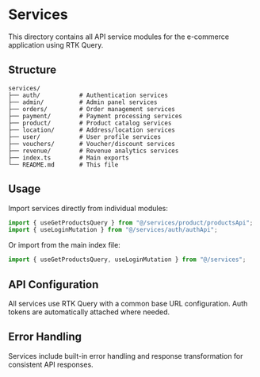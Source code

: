 # Services

This directory contains all API service modules for the e-commerce application using RTK Query.

## Structure

```
services/
├── auth/           # Authentication services
├── admin/          # Admin panel services
├── orders/         # Order management services
├── payment/        # Payment processing services
├── product/        # Product catalog services
├── location/       # Address/location services
├── user/           # User profile services
├── vouchers/       # Voucher/discount services
├── revenue/        # Revenue analytics services
├── index.ts        # Main exports
└── README.md       # This file
```

## Usage

Import services directly from individual modules:

```typescript
import { useGetProductsQuery } from "@/services/product/productsApi";
import { useLoginMutation } from "@/services/auth/authApi";
```

Or import from the main index file:

```typescript
import { useGetProductsQuery, useLoginMutation } from "@/services";
```

## API Configuration

All services use RTK Query with a common base URL configuration. Auth tokens are automatically attached where needed.

## Error Handling

Services include built-in error handling and response transformation for consistent API responses.

